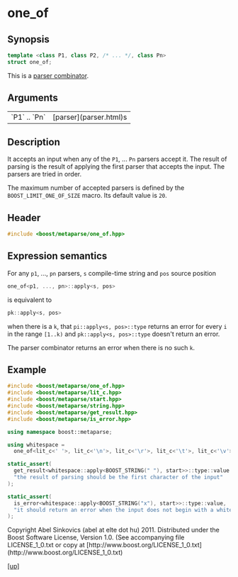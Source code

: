 # one_of

## Synopsis

```cpp
template <class P1, class P2, /* ... */, class Pn>
struct one_of;
```

This is a [parser combinator](parser_combinator.html).

## Arguments

<table cellpadding='0' cellspacing='0'>
  <tr>
    <td>`P1` .. `Pn`</td>
    <td>[parser](parser.html)s</td>
  </tr>
</table>

## Description

It accepts an input when any of the `P1`, ... `Pn` parsers accept it. The result
of parsing is the result of applying the first parser that accepts the input.
The parsers are tried in order.

The maximum number of accepted parsers is defined by the
`BOOST_LIMIT_ONE_OF_SIZE` macro. Its default value is `20`.

## Header

```cpp
#include <boost/metaparse/one_of.hpp>
```

## Expression semantics

For any `p1`, ..., `pn` parsers, `s` compile-time string and `pos` source
position

```cpp
one_of<p1, ..., pn>::apply<s, pos>
```

is equivalent to

```cpp
pk::apply<s, pos>
```

when there is a `k`, that `pi::apply<s, pos>::type` returns an error for every
`i` in the range `[1..k)` and `pk::apply<s, pos>::type` doesn't return an error.

The parser combinator returns an error when there is no such `k`.

## Example

```cpp
#include <boost/metaparse/one_of.hpp>
#include <boost/metaparse/lit_c.hpp>
#include <boost/metaparse/start.hpp>
#include <boost/metaparse/string.hpp>
#include <boost/metaparse/get_result.hpp>
#include <boost/metaparse/is_error.hpp>

using namespace boost::metaparse;

using whitespace =
  one_of<lit_c<' '>, lit_c<'\n'>, lit_c<'\r'>, lit_c<'\t'>, lit_c<'\v'>>;

static_assert(
  get_result<whitespace::apply<BOOST_STRING(" "), start>>::type::value == ' ',
  "the result of parsing should be the first character of the input"
);

static_assert(
  is_error<whitespace::apply<BOOST_STRING("x"), start>>::type::value,
  "it should return an error when the input does not begin with a whitespace"
);

```

<p class="copyright">
Copyright Abel Sinkovics (abel at elte dot hu) 2011.
Distributed under the Boost Software License, Version 1.0.
(See accompanying file LICENSE_1_0.txt or copy at
[http://www.boost.org/LICENSE_1_0.txt](http://www.boost.org/LICENSE_1_0.txt)
</p>

[[up]](reference.html)

